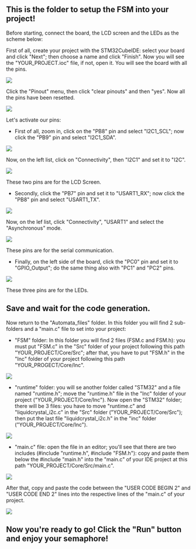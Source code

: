 ## This is the folder to setup the FSM into your project!
Before starting, connect the board, the LCD screen and the LEDs as the scheme below:



First of all, create your project with the STM32CubeIDE: select your board and click "Next"; then choose a name and click "Finish". Now you will see the "YOUR_PROJECT.ioc" file, if not, open it. You will see the board with all the pins.

![](https://github.com/RiccardoMazzi01/FSM_STM32_Lab/blob/main/images/ioc.png)

Click the "Pinout" menu, then click "clear pinouts" and then "yes".
Now all the pins have been resetted.

![](https://github.com/RiccardoMazzi01/FSM_STM32_Lab/blob/main/images/clear%20pinouts.png)

Let's activate our pins:

- First of all, zoom in, click on the "PB8" pin and select "I2C1_SCL"; now click the "PB9" pin and select "I2C1_SDA".

![](https://github.com/RiccardoMazzi01/FSM_STM32_Lab/blob/main/images/lcd_yellow.png)

Now, on the left list, click on "Connectivity", then "I2C1" and set it to "I2C". 

![](https://github.com/RiccardoMazzi01/FSM_STM32_Lab/blob/main/images/lcd_green.png)

These two pins are for the LCD Screen.

- Secondly, click the "PB7" pin and set it to "USART1_RX"; now click the "PB8" pin and select "USART1_TX".

![](https://github.com/RiccardoMazzi01/FSM_STM32_Lab/blob/main/images/usart_yellow.png)

Now, on the lef list, click "Connectivity", "USART1" and select the "Asynchronous" mode.

![](https://github.com/RiccardoMazzi01/FSM_STM32_Lab/blob/main/images/usart_green.png)

These pins are for the serial communication.

- Finally, on the left side of the board, click the "PC0" pin and set it to "GPIO_Output"; do the same thing also with "PC1" and "PC2" pins.
 
![](https://github.com/RiccardoMazzi01/FSM_STM32_Lab/blob/main/images/LEDs.png) 
 
These three pins are for the LEDs.

## Save and wait for the code generation.

Now return to the "Automata_files" folder. In this folder you will find 2 sub-folders and a "main.c" file to set into your project:

- "FSM" folder: In this folder you will find 2 files (FSM.c and FSM.h): you must put "FSM.c" in the "Src" folder of your project following this path "YOUR_PROJECT/Core/Src"; after that, you have to put "FSM.h" in the "Inc" folder of your project following this path "YOUR_PROGECT/Core/Inc".

![](https://github.com/RiccardoMazzi01/FSM_STM32_Lab/blob/main/images/fsm.png)

- "runtime" folder: you will se another folder called "STM32" and a file named "runtime.h"; move the "runtime.h" file in the "Inc" folder of your project ("YOUR_PROJECT/Core/Inc"). Now open the "STM32" folder; there will be 3 files: you have to move "runtime.c" and "liquidcrystal_i2c.c" in the "Src" folder ("YOUR_PROJECT/Core/Src"); then put the last file "liquidcrystal_i2c.h" in the "inc" folder ("YOUR_PROJECT/Core/Inc").

![](https://github.com/RiccardoMazzi01/FSM_STM32_Lab/blob/main/images/runtime.png)

- "main.c" file: open the file in an editor; you'll see that there are two includes (#include "runtime.h", #include "FSM.h"): copy and paste them below the #include "main.h" into the "main.c" of your IDE project at this path "YOUR_PROJECT/Core/Src/main.c".

![](https://github.com/RiccardoMazzi01/FSM_STM32_Lab/blob/main/images/includes.png)

After that, copy and paste the code between the "USER CODE BEGIN 2" and "USER CODE END 2" lines into the respective lines of the "main.c" of your project.

![](https://github.com/RiccardoMazzi01/FSM_STM32_Lab/blob/main/images/user_code_2.png)

## Now you're ready to go! Click the "Run" button and enjoy your semaphore!
